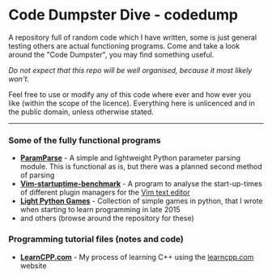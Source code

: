# Code Dumpster Dive - codedump


A repository full of random code which I have written, some is just general testing others are actual functioning programs. Come and take a look around the "Code Dumpster", you may find something useful.

*Do not expect that this repo will be well organised, because it most likely won't.*

Feel free to use or modify any of this code where ever and how ever you like (within the scope of the licence). Everything here is unlicenced and in the public domain, unless otherwise stated.
 

---


### Some of the fully functional programs

* **[ParamParse]** - A simple and lightweight Python parameter parsing module. This is functional as is, but there was a planned second method of parsing
* **[Vim-startuptime-benchmark]** - A program to analyse the start-up-times of different plugin managers for the [Vim text editor](http://vim.org)
* **[Light Python Games]** - Collection of simple games in python, that I wrote when starting to learn programming in late 2015
* and others (browse around the repository for these)


### Programming tutorial files (notes and code)

* **[LearnCPP.com]** - My process of learning C++ using the [learncpp.com](https://learncpp.com) website



[ParamParse]:https://github.com/axvr/codedump/tree/master/python/paramparse
[Vim-startuptime-benchmark]:https://github.com/axvr/codedump/tree/master/vim/vim-startuptime-benchmark
[Light Python Games]:https://github.com/axvr/codedump/tree/master/python/games
[LearnCPP.com]:https://github.com/axvr/codedump/tree/master/cpp/cpp-practice/learncpp.com

